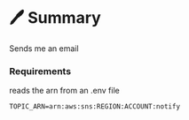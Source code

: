 # 🖊️ Summary
Sends me an email

### Requirements
reads the arn from an .env file

`TOPIC_ARN=arn:aws:sns:REGION:ACCOUNT:notify`